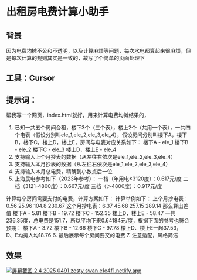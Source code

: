 # 出租房电费计算小助手

## 背景

因为电费均摊不公和不透明，以及计算麻烦等问题，每次水电都算起来很麻烦，但是每次计算的规则其实是一致的，故写了个简单的页面处理下

## 工具：Cursor

## 提示词：

帮我写一个网页，index.html就好，用来计算电费均摊结果的，

1. 已知一共五个房间合租，楼下3个（三个表），楼上2个（共用一个表），一共四个电表（假设分别叫ele_1,ele_2,ele_3,ele_4），假设房间分别叫楼下A，楼下B，楼下C，楼上D，楼上E，房间与电表对应关系如下：
   楼下A - ele_1
   楼下B - ele_2
   楼下C - ele_3
   楼上D，楼上E - ele_4
2. 支持输入上个月抄表的数据（从左往右依次是ele_1,ele_2,ele_3,ele_4）
3. 支持输入本月抄表的数据（从左往右依次是ele_1,ele_2,ele_3,ele_4）
4. 支持输入本月总电费，精确到小数点后一位
5. 上海民电参考如下（2023年参考）：
一档（年用电≤3120度）：0.617元/度
二档（3121-4800度）：0.667元/度
三档（＞4800度）：0.917元/度

计算每个房间需要支付的电费，计算方案如下：
   计算举例如下：
   上个月抄电表：0.56 25.96 104.8 230.67
   这个月抄电表：6.37 45.68 257.15 289.14
   那么算出差值
   楼下A - 5.81
   楼下B - 19.72
   楼下C - 152.35
   楼上D，楼上E - 58.47
   一共236.35度，总电费是151.7，所以平均下来0.64184元/度，根据下面的参考也符合预期：
   楼下A - 3.72
   楼下B - 12.66
   楼下C - 97.78
   楼上D、楼上E一起37.53，
   D、E均摊人均18.76
6. 最后展示每个房间要交的电费
7. 注意适配，风格简洁


## 效果 
[![屏幕截图 2 4 2025 0491 zesty swan e1e4f1.netlify.app](https://s1.imagehub.cc/images/2025/04/02/469cb582b1963822eb6a37518bc5e812.md.jpeg)](https://www.imagehub.cc/image/%E5%B1%8F%E5%B9%95%E6%88%AA%E5%9B%BE-2-4-2025-0491-zesty-swan-e1e4f1.netlify.app.IMkM8O)
